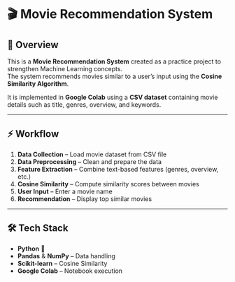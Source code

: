 # 🎬 Movie Recommendation System

## 📌 Overview
This is a **Movie Recommendation System** created as a practice project to strengthen Machine Learning concepts.  
The system recommends movies similar to a user’s input using the **Cosine Similarity Algorithm**.  

It is implemented in **Google Colab** using a **CSV dataset** containing movie details such as title, genres, overview, and keywords.

---

## ⚡ Workflow
1. **Data Collection** – Load movie dataset from CSV file  
2. **Data Preprocessing** – Clean and prepare the data  
3. **Feature Extraction** – Combine text-based features (genres, overview, etc.)  
4. **Cosine Similarity** – Compute similarity scores between movies  
5. **User Input** – Enter a movie name  
6. **Recommendation** – Display top similar movies  

---

## 🛠️ Tech Stack
- **Python** 🐍  
- **Pandas** & **NumPy** – Data handling  
- **Scikit-learn** – Cosine Similarity  
- **Google Colab** – Notebook execution  
